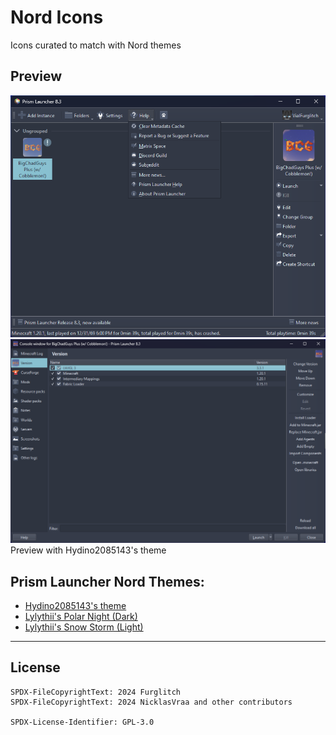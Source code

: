 <!--
SPDX-FileCopyrightText: 2024 Sefa Eyeoglu <contact@scrumplex.net>

SPDX-License-Identifier: CC0-1.0
-->

# Nord Icons
Icons curated to match with Nord themes

## Preview
![Main](preview.png)![Instance](preview-2.png)
<br>Preview with Hydino2085143's theme

## Prism Launcher Nord Themes:
  * [Hydino2085143's theme](https://github.com/PrismLauncher/Themes/tree/main/themes/Nord)
  * [Lylythii's Polar Night (Dark)](https://github.com/PrismLauncher/Themes/tree/main/themes/Nord-Polar-Night)
  * [Lylythii's Snow Storm (Light)](https://github.com/PrismLauncher/Themes/tree/main/themes/Nord-Snow-Storm)

---
## License
```
SPDX-FileCopyrightText: 2024 Furglitch
SPDX-FileCopyrightText: 2024 NicklasVraa and other contributors

SPDX-License-Identifier: GPL-3.0
```
